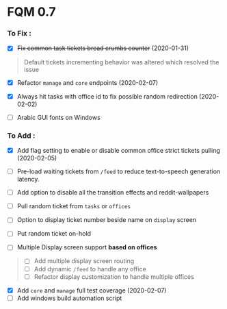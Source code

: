 # FQM 0.7

### To Fix :

- [x] ~~Fix common task tickets bread crumbs counter~~ (2020-01-31)
> Default tickets incrementing behavior was altered which resolved the issue
- [x] Refactor `manage` and `core` endpoints (2020-02-07)
- [x] Always hit tasks with office id to fix possible random redirection (2020-02-02)
- [ ] Arabic GUI fonts on Windows


### To Add :

- [x] Add flag setting to enable or disable common office strict tickets pulling (2020-02-05)
- [ ] Pre-load waiting tickets from `/feed` to reduce text-to-speech generation latency.
- [ ] Add option to disable all the transition effects and reddit-wallpapers
- [ ] Pull random ticket from `tasks` or `offices`
- [ ] Option to display ticket number beside name on `display` screen
- [ ] Put random ticket on-hold

- [ ] Multiple Display screen support **based on offices**
> - [ ] Add multiple display screen routing
> - [ ] Add dynamic `/feed` to handle any office
> - [ ] Refactor display customization to handle multiple offices

- [x] Add `core` and `manage` full test coverage (2020-02-07)
- [ ] Add windows build automation script
